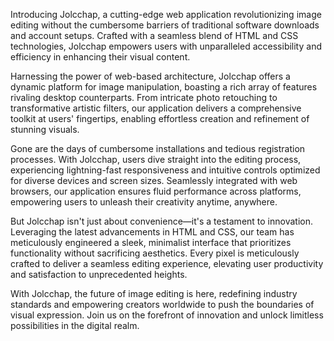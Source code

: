 Introducing Jolcchap, a cutting-edge web application revolutionizing image editing without the cumbersome barriers of traditional software downloads and account setups. Crafted with a seamless blend of HTML and CSS technologies, Jolcchap empowers users with unparalleled accessibility and efficiency in enhancing their visual content.

Harnessing the power of web-based architecture, Jolcchap offers a dynamic platform for image manipulation, boasting a rich array of features rivaling desktop counterparts. From intricate photo retouching to transformative artistic filters, our application delivers a comprehensive toolkit at users' fingertips, enabling effortless creation and refinement of stunning visuals.

Gone are the days of cumbersome installations and tedious registration processes. With Jolcchap, users dive straight into the editing process, experiencing lightning-fast responsiveness and intuitive controls optimized for diverse devices and screen sizes. Seamlessly integrated with web browsers, our application ensures fluid performance across platforms, empowering users to unleash their creativity anytime, anywhere.

But Jolcchap isn't just about convenience—it's a testament to innovation. Leveraging the latest advancements in HTML and CSS, our team has meticulously engineered a sleek, minimalist interface that prioritizes functionality without sacrificing aesthetics. Every pixel is meticulously crafted to deliver a seamless editing experience, elevating user productivity and satisfaction to unprecedented heights.

With Jolcchap, the future of image editing is here, redefining industry standards and empowering creators worldwide to push the boundaries of visual expression. Join us on the forefront of innovation and unlock limitless possibilities in the digital realm.
